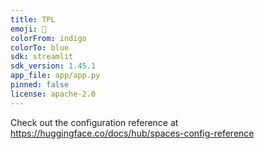 ```yaml
---
title: TPL
emoji: 🌳
colorFrom: indigo
colorTo: blue
sdk: streamlit
sdk_version: 1.45.1
app_file: app/app.py
pinned: false
license: apache-2.0
---
```


Check out the configuration reference at https://huggingface.co/docs/hub/spaces-config-reference
